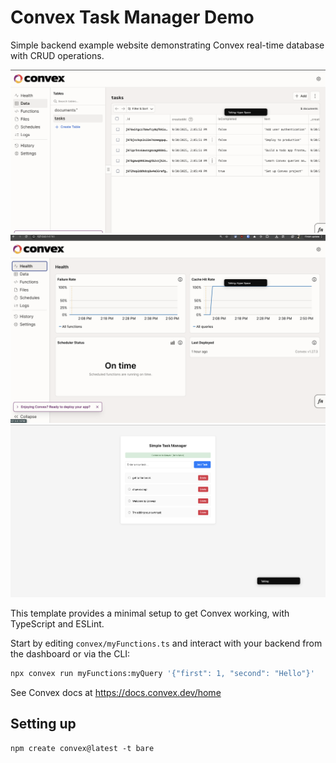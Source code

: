 # Convex Task Manager Demo

Simple backend example website demonstrating Convex real-time database with CRUD operations.

![Dashboard](./iScreen%20Shoter%20-%20Google%20Chrome%20-%20250930145118.png)
![Demo](./iScreen%20Shoter%20-%20Google%20Chrome%20-%20250930145155.png)
![Backend](./iScreen%20Shoter%20-%20Google%20Chrome%20-%20250930145448.png)

This template provides a minimal setup to get Convex working, with TypeScript
and ESLint.

Start by editing `convex/myFunctions.ts` and interact with your backend from the
dashboard or via the CLI:

```sh
npx convex run myFunctions:myQuery '{"first": 1, "second": "Hello"}'
```

See Convex docs at https://docs.convex.dev/home

## Setting up

```
npm create convex@latest -t bare
```
